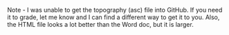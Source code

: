 Note - I was unable to get the topography (asc) file into GitHub. If you need it to grade, let me know and I can find a different way to get it to you.
Also, the HTML file looks a lot better than the Word doc, but it is larger.
